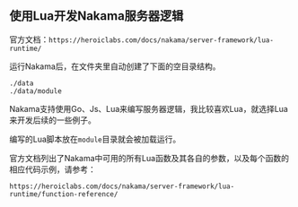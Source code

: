 ## 使用Lua开发Nakama服务器逻辑

官方文档：`https://heroiclabs.com/docs/nakama/server-framework/lua-runtime/`

运行Nakama后，在文件夹里自动创建了下面的空目录结构。

```text
./data
./data/module
```

Nakama支持使用Go、Js、Lua来编写服务器逻辑，我比较喜欢Lua，就选择Lua来开发后续的一些例子。

编写的Lua脚本放在`module`目录就会被加载运行。

官方文档列出了Nakama中可用的所有Lua函数及其各自的参数，以及每个函数的相应代码示例，请参考：

`https://heroiclabs.com/docs/nakama/server-framework/lua-runtime/function-reference/`